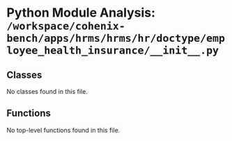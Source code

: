 # Python Module Analysis: `/workspace/cohenix-bench/apps/hrms/hrms/hr/doctype/employee_health_insurance/__init__.py`

## Classes

No classes found in this file.


## Functions

No top-level functions found in this file.
